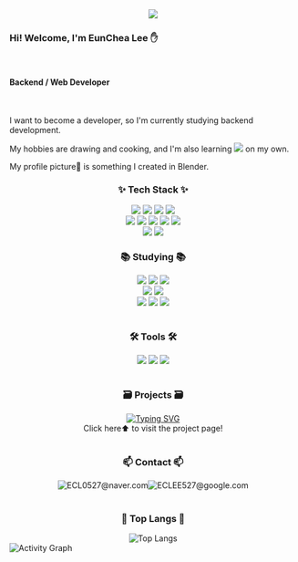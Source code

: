 <!--타이틀 부분-->
<div align="center">
  <img src="https://capsule-render.vercel.app/api?type=waving&height=250&section=header&text=EunCheaLee&fontAlign=75&fontAlignY=40&color=gradient"/>
</div>

<!--내용 부분-->
<div align="left">
  <h3>Hi! Welcome, I'm EunChea Lee ✋</h3>
  <br/><h4>Backend / Web Developer</h4>
  <br/><p>I want to become a developer, so I'm currently studying backend development.</p>
  <p>My hobbies are drawing and cooking, and I'm also learning
    <img src="https://img.shields.io/badge/blender-E87D0D?style=flat-square&logo=blender&logoColor=white"/> on my own.</p>
  <p>My profile picture🍩 is something I created in Blender.</p>
</div>

<h3 align="center">✨ Tech Stack ✨</h3>
<div align="center">
  <p>
    <img src="https://img.shields.io/badge/HTML5-E34F26?style=flat-square&logo=html5&logoColor=white"/>
    <img src="https://img.shields.io/badge/CSS3-1572B6?style=flat-square&logo=css3&logoColor=white"/>
    <img src="https://img.shields.io/badge/JavaScript-F7DF1E?style=flat-square&logo=javascript&logoColor=white"/>
    <img src="https://img.shields.io/badge/chart.js-FF6384?style=flat-square&logo=chartdotjs&logoColor=white"/>
    <br/>
    <img src="https://img.shields.io/badge/Java-007396?style=flat-square&logo=java&logoColor=white"/>
    <img src="https://img.shields.io/badge/Spring-6DB33F?style=flat-square&logo=spring&logoColor=white"/>
    <img src="https://img.shields.io/badge/Spring Boot-6DB33F?style=flat-square&logo=springboot&logoColor=white"/>
    <img src="https://img.shields.io/badge/python-3776AB?style=flat-square&logo=python&logoColor=white"/>
    <img src="https://img.shields.io/badge/flask-000000?style=flat-square&logo=flask&logoColor=white"/>
    <br/>
    <img src="https://img.shields.io/badge/Adobe Photoshop-000080?style=flat-square&logo=photoshop&logoColor=white"/>
    <img src="https://img.shields.io/badge/Clip Studio-868e96?style=flat-square&logo=photoshop&logoColor=white"/>
  </p>
</div>
<h3 align="center">📚 Studying 📚</h3>
<div align="center">
  <img src="https://img.shields.io/badge/react-61DAFB?style=flat-square&logo=react&logoColor=white"/>
  <img src="https://img.shields.io/badge/vue.js-4FC08D?style=flat-square&logo=vuedotjs&logoColor=white"/>
  <img src="https://img.shields.io/badge/node.js-5FA04E?style=flat-square&logo=nodedotjs&logoColor=white"/>
  <br/>
  <img src="https://img.shields.io/badge/C++-00599C?style=flat-square&logo=C%2B%2B&logoColor=white"/>
  <img src="https://img.shields.io/badge/python-3776AB?style=flat-square&logo=python&logoColor=white"/>
  <br/>
  <img src="https://img.shields.io/badge/blender-E87D0D?style=flat-square&logo=blender&logoColor=white"/>
  <img src="https://img.shields.io/badge/Adobe illustrator-f49303?style=flat-square&logo=illustrator&logoColor=white"/>
  <img src="https://img.shields.io/badge/Adobe After Effects-e0dbef?style=flat-square&logo=aftereffect&logoColor=white"/>
</div>
<br/>
<h3 align="center">🛠 Tools 🛠</h3>
<div align="center">
  <img src="https://img.shields.io/badge/VisualStudioCode-007ACC?style=flat-square&logo=visualstudiocode&logoColor=white"/>
  <img src="https://img.shields.io/badge/eclipseide-2C2255?style=flat-square&logo=eclipseide&logoColor=white"/>
  <img src="https://img.shields.io/badge/sts-6DB33F?style=flat-square&logo=sts4&logoColor=white"/>
</div>
<br/>
<h3 align="center">🗃️ Projects 🗃️</h3>
<div align="center">
  <a href="https://youthful-mink-de2.notion.site/UESW-209af74a332a803894a2f0831444148b?source=copy_link">
    <img src="https://readme-typing-svg.demolab.com?font=Fira+Code&weight=600&letterSpacing=-0.7px&pause=1000&color=FFD35B&center=true&vCenter=true&width=435&lines=UESW" alt="Typing SVG" />
    <br/> <a style="text-decoration: none; color: inherit;"> Click here⬆️ to visit the project page!</a>
  </a>
</div>
<br/>
<h3 align="center">📫 Contact 📫</h3>
<div align="center" style="display: flex; justify-content: center;">
  <a>
    <img src="https://img.shields.io/badge/naver-03C75A?style=flat-square&logo=naver&logoColor=white"/>
    <a style="justify-content:center;">ECL0527@naver.com</a>
  </a>
  <br/>
  <a>
    <img src="https://img.shields.io/badge/google-4285F4?style=flat-square&logo=google&logoColor=white"/>
    <a>ECLEE527@google.com</a>
  </a>
  
</div>
<br/>
<h3 align="center">📓 Top Langs 📓</h3>
<div align="center">
  <img src="https://github-readme-stats.vercel.app/api/top-langs/?username=eunchealee&layout=compact" alt="Top Langs" />
</div>
<img src="https://github-readme-activity-graph.vercel.app/graph?username=EunCheaLee&theme=minimal" alt="Activity Graph" data-canonical-src="https://github-readme-activity-graph.vercel.app/graph?username=EunCheaLee&amp;theme=gruvbox_light" style="max-width: 100%;">

